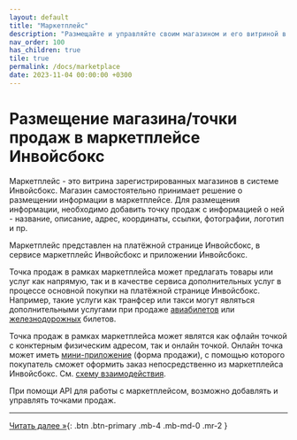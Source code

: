 ```yaml
---
layout: default
title: "Маркетплейс"
description: "Размещайте и управляйте своим магазином и его витриной в маркетплейсе Инвойсбокс"
nav_order: 100
has_children: true
tile: true
permalink: /docs/marketplace
date: 2023-11-04 00:00:00 +0300
---
```


# Размещение магазина/точки продаж в маркетплейсе Инвойсбокс

Маркетплейс - это витрина зарегистрированных магазинов в системе Инвойсбокс. Магазин самостоятельно
принимает решение о размещении информации в маркетплейсе. Для размещения информации, необходимо
добавить точку продаж с информацией о ней - название, описание, адрес, координаты, ссылки, фотографии,
логотип и пр.

Маркетплейс представлен на платёжной странице Инвойсбокс, в сервисе маркетплейс Инвойсбокс и приложении
Инвойсбокс.

Точка продаж в рамках маркетплейса может предлагать товары или услуг как напрямую, так и в качестве
сервиса дополнительных услуг в процессе основной покупки на платёжной странице Инвойсбокс. Например,
такие услуги как транфсер или такси могут являться дополнительными услугами при продаже
[авиабилетов](/docs/scenarios/air-carriers) или [железнодорожных](/docs/scenarios/railway-carriers) билетов.

Точка продаж в рамках маркетплейса может являтся как офлайн точкой с конктерным физическим адресом,
так и онлайн точкой. Онлайн точка может иметь [мини-приложение](/docs/marketplace/mini-apps/) (форма
продажи), с помощью которого покупатель сможет оформить заказ непосредственно из маркетплейса Инвойсбокс.
См. [схему взаимодействия](/docs/marketplace/mini-apps/schema/).

При помощи API для работы с маркетплейсом, возможно добавлять и управлять точками продаж.

---

[Читать далее &raquo;](/docs/marketplace/mini-apps){: .btn .btn-primary .mb-4 .mb-md-0 .mr-2 }
